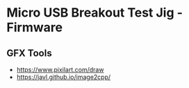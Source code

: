 # Micro USB Breakout Test Jig - Firmware

## GFX Tools
- https://www.pixilart.com/draw
- https://javl.github.io/image2cpp/


